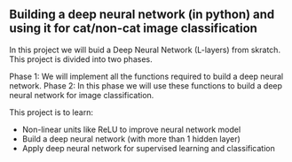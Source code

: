## Building a deep neural network (in python) and using it for cat/non-cat image classification

In this project we will buid a Deep Neural Network (L-layers) from skratch. This project is divided into two phases.

Phase 1: We will implement all the functions required to build a deep neural network.
Phase 2: In this phase we will use these functions to build a deep neural network for image classification.

This project is to learn:

 - Non-linear units like ReLU to improve neural network model
 - Build a deep neural network (with more than 1 hidden layer)
 - Apply deep neural network for supervised learning and classification
